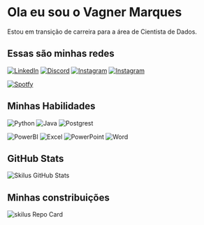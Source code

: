 # Ola eu sou o Vagner Marques
Estou em transição de carreira para a área de Cientista de Dados.

## Essas são minhas redes
[![LinkedIn](https://img.shields.io/badge/LinkedIn-000?style=for-the-badge&logo=linkedin&logoColor=0E76A8)](https://www.linkedin.com/in/vagner-marques/)
[![Discord](https://img.shields.io/badge/Discord-000?style=for-the-badge&logo=discord)](https://www.discord.com/in/skilus13/)
[![Instagram](https://img.shields.io/badge/Instagram-000?style=for-the-badge&logo=instagram)](https://www.instagram.com/skilus.insanus/)
[![Instagram](https://img.shields.io/badge/Instagram-000?style=for-the-badge&logo=instagram)](https://www.instagram.com/inbraza.oficial/)

[![Spotfy](https://img.shields.io/badge/Spotify-1ED760?&style=for-the-badge&logo=spotify&logoColor=white)](https://open.spotify.com/user/2257uzf65ruuzp4r3bbbutjyi)

## Minhas Habilidades
![Python](https://img.shields.io/badge/Python-000?style=for-the-badge&logo=python)
![Java](https://img.shields.io/badge/Java-000?style=for-the-badge&logo=openjdk&logoColor=ED8B00)
![Postgrest](https://img.shields.io/badge/PostgreSQL-000?style=for-the-badge&logo=postgresql)

![PowerBI](https://img.shields.io/badge/Power_BI-000?style=for-the-badge&logo=powerbi)
![Excel](https://img.shields.io/badge/MS_Excel-000?style=for-the-badge&logo=microsoft-excel&logoColor=008000)
![PowerPoint](https://img.shields.io/badge/MS_PowerPoint-000?style=for-the-badge&logo=microsoft-powerpoint&logoColor=ffad00)
![Word](https://img.shields.io/badge/MS_Word-000?style=for-the-badge&logo=microsoft-word&logoColor=blue)

## GitHub Stats
![Skilus GitHub Stats](https://github-readme-stats.vercel.app/api?username=DSSkilus&show_icons=true&theme=cobalt&hide_title=true&hide=stars)

## Minhas constribuições
![skilus Repo Card](https://github-readme-stats.vercel.app/api/pin/?username=DSSkilus&repo=dio-lab-open-source&bg_color=4169E1&border_color=fff&show_icons=true&icon_color=30A3DC&title_color=000&text_color=fff)
